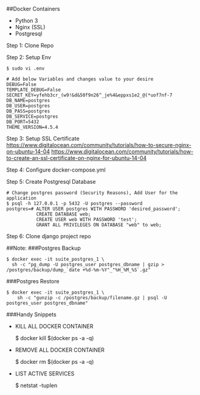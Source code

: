 ##Docker Containers

 - Python 3
 - Nginx (SSL)
 - Postgresql

Step 1: Clone Repo

Step 2: Setup Env

    $ sudo vi .env

    # Add below Variables and changes value to your desire
    DEBUG=False
    TEMPLATE_DEBUG=False
    SECRET_KEY=yfehb3cr_(w9!&d&50f9n26^_je%4&eppxs1e2_@(*uof7nf-7
    DB_NAME=postgres
    DB_USER=postgres
    DB_PASS=postgres
    DB_SERVICE=postgres
    DB_PORT=5432
    THEME_VERSION=4.5.4

Step 3: Setup SSL Certificate
    https://www.digitalocean.com/community/tutorials/how-to-secure-nginx-on-ubuntu-14-04
    https://www.digitalocean.com/community/tutorials/how-to-create-an-ssl-certificate-on-nginx-for-ubuntu-14-04

Step 4: Configure docker-compose.yml

Step 5: Create Postgresql Database

    # Change postgres password (Security Reasons), Add User for the application
    $ psql -h 127.0.0.1 -p 5432 -U postgres --password
    postgres=# ALTER USER postgres WITH PASSWORD 'desired_password';
               CREATE DATABASE web;
               CREATE USER web WITH PASSWORD 'test';
               GRANT ALL PRIVILEGES ON DATABASE "web" to web;

Step 6: Clone django project repo


##Note:
###Postgres Backup

    $ docker exec -it suite_postgres_1 \
      sh -c "pg_dump -U postgres_user postgres_dbname | gzip > /postgres/backup/dump_`date +%d-%m-%Y"_"%H_%M_%S`.gz"

###Postgres Restore

    $ docker exec -it suite_postgres_1 \
        sh -c "gunzip -c /postgres/backup/filename.gz | psql -U postgres_user postgres_dbname"

###Handy Snippets

- KILL ALL DOCKER CONTAINER


    $ docker kill $(docker ps -a -q)

- REMOVE ALL DOCKER CONTAINER


    $ docker rm $(docker ps -a -q)

- LIST ACTIVE SERVICES


    $ netstat -tuplen

